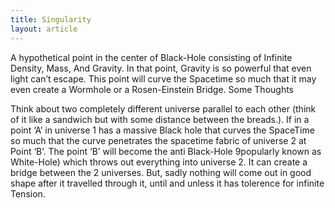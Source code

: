 ```yaml
---
title: Singularity
layout: article
---
```

A hypothetical point in the center of Black-Hole consisting of Infinite Density, Mass, And Gravity. In that point, Gravity is so powerful that even light can’t escape. This point will curve the Spacetime so much that it may even create a Wormhole or a Rosen-Einstein Bridge.
Some Thoughts

Think about two completely different universe parallel to each other (think of it like a sandwich but with some distance between the breads.). If in a point ‘A’ in universe 1 has a massive Black hole that curves the SpaceTime so much that the curve penetrates the spacetime fabric of universe 2 at Point ‘B’. The point ‘B’ will become the anti Black-Hole 9popularly known as White-Hole) which throws out everything into universe 2. It can create a bridge between the 2 universes. But, sadly nothing will come out in good shape after it travelled through it, until and unless it has tolerence for infinite Tension.
